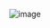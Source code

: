 ![image](https://user-images.githubusercontent.com/63789702/187470877-8f1bbb1b-bcb1-4ceb-8130-fa40d203aa9d.png)
